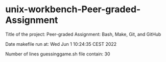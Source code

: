 # unix-workbench-Peer-graded-Assignment
Title of the project: Peer-graded Assignment: Bash, Make, Git, and GitHub

Date makefile run at: Wed Jun 1 10:24:35 CEST 2022

Number of lines guessinggame.sh file contain: 30

